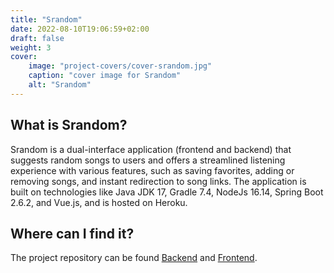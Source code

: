 ```yaml
---
title: "Srandom"
date: 2022-08-10T19:06:59+02:00
draft: false
weight: 3
cover:
    image: "project-covers/cover-srandom.jpg"
    caption: "cover image for Srandom"
    alt: "Srandom"
---
```


## What is Srandom?

Srandom is a dual-interface application (frontend and backend) that suggests random songs to users and offers a streamlined listening experience with various features, such as saving favorites, adding or removing songs, and instant redirection to song links. The application is built on technologies like Java JDK 17, Gradle 7.4, NodeJs 16.14, Spring Boot 2.6.2, and Vue.js, and is hosted on Heroku.

## Where can I find it?

The project repository can be found [Backend](https://github.com/kamyabnazari/srandom-backend) and [Frontend](https://github.com/kamyabnazari/srandom-frontend).